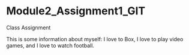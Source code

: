 # Module2_Assignment1_GIT
Class Assignment

This is some information about myself: I love to Box, I love to play video games, and I love to watch football. 
